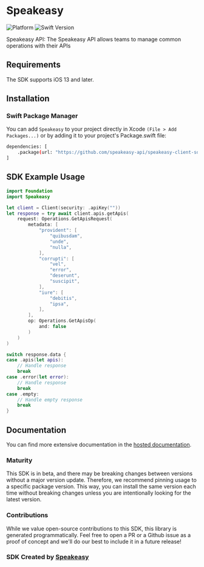 # Speakeasy

![Platform](https://img.shields.io/badge/Platform-iOS-lightgray)
![Swift Version](https://img.shields.io/badge/Swift-5.6-orange.svg)

Speakeasy API: The Speakeasy API allows teams to manage common operations with their APIs

## Requirements

The SDK supports iOS 13 and later.


<!-- Start SDK Installation -->
## Installation

### Swift Package Manager

You can add `Speakeasy` to your project directly in Xcode `(File > Add Packages...)` or by adding it to your project's Package.swift file:

```bash
dependencies: [
    .package(url: "https://github.com/speakeasy-api/speakeasy-client-sdk-swift", .upToNextMajor(from: "0.3.0"))
]
```

<!-- End SDK Installation -->

## SDK Example Usage
<!-- Start SDK Example Usage -->


```swift
import Foundation
import Speakeasy

let client = Client(security: .apiKey(""))
let response = try await client.apis.getApis(
    request: Operations.GetApisRequest(
        metadata: [
            "provident": [
                "quibusdam",
                "unde",
                "nulla",
            ], 
            "corrupti": [
                "vel",
                "error",
                "deserunt",
                "suscipit",
            ], 
            "iure": [
                "debitis",
                "ipsa",
            ], 
        ], 
        op: Operations.GetApisOp(
            and: false
        )
    )
)

switch response.data {
case .apis(let apis):
    // Handle response
    break
case .error(let error):
    // Handle response
    break
case .empty:
    // Handle empty response
    break
}

```
<!-- End SDK Example Usage -->

<!-- Start SDK Available Operations -->

## Documentation

You can find more extensive documentation in the [hosted documentation](https://speakeasy-api.github.io/speakeasy-client-sdk-swift-2/documentation/speakeasy).

<!-- End SDK Available Operations -->

### Maturity

This SDK is in beta, and there may be breaking changes between versions without a major version update. Therefore, we recommend pinning usage
to a specific package version. This way, you can install the same version each time without breaking changes unless you are intentionally
looking for the latest version.

### Contributions

While we value open-source contributions to this SDK, this library is generated programmatically.
Feel free to open a PR or a Github issue as a proof of concept and we'll do our best to include it in a future release!

### SDK Created by [Speakeasy](https://docs.speakeasyapi.dev/docs/using-speakeasy/client-sdks)
